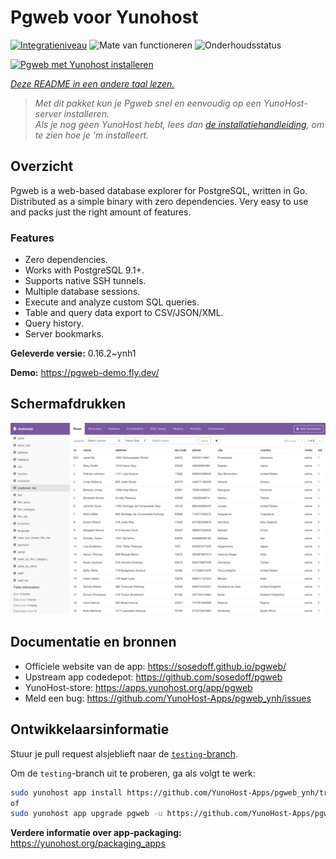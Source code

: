 <!--
NB: Deze README is automatisch gegenereerd door <https://github.com/YunoHost/apps/tree/master/tools/readme_generator>
Hij mag NIET handmatig aangepast worden.
-->

# Pgweb voor Yunohost

[![Integratieniveau](https://dash.yunohost.org/integration/pgweb.svg)](https://ci-apps.yunohost.org/ci/apps/pgweb/) ![Mate van functioneren](https://ci-apps.yunohost.org/ci/badges/pgweb.status.svg) ![Onderhoudsstatus](https://ci-apps.yunohost.org/ci/badges/pgweb.maintain.svg)

[![Pgweb met Yunohost installeren](https://install-app.yunohost.org/install-with-yunohost.svg)](https://install-app.yunohost.org/?app=pgweb)

*[Deze README in een andere taal lezen.](./ALL_README.md)*

> *Met dit pakket kun je Pgweb snel en eenvoudig op een YunoHost-server installeren.*  
> *Als je nog geen YunoHost hebt, lees dan [de installatiehandleiding](https://yunohost.org/install), om te zien hoe je 'm installeert.*

## Overzicht

Pgweb is a web-based database explorer for PostgreSQL, written in Go. Distributed as a simple binary with zero dependencies. Very easy to use and packs just the right amount of features.

### Features

- Zero dependencies.
- Works with PostgreSQL 9.1+.
- Supports native SSH tunnels.
- Multiple database sessions.
- Execute and analyze custom SQL queries.
- Table and query data export to CSV/JSON/XML.
- Query history.
- Server bookmarks.


**Geleverde versie:** 0.16.2~ynh1

**Demo:** <https://pgweb-demo.fly.dev/>

## Schermafdrukken

![Schermafdrukken van Pgweb](./doc/screenshots/screenshot.png)

## Documentatie en bronnen

- Officiele website van de app: <https://sosedoff.github.io/pgweb/>
- Upstream app codedepot: <https://github.com/sosedoff/pgweb>
- YunoHost-store: <https://apps.yunohost.org/app/pgweb>
- Meld een bug: <https://github.com/YunoHost-Apps/pgweb_ynh/issues>

## Ontwikkelaarsinformatie

Stuur je pull request alsjeblieft naar de [`testing`-branch](https://github.com/YunoHost-Apps/pgweb_ynh/tree/testing).

Om de `testing`-branch uit te proberen, ga als volgt te werk:

```bash
sudo yunohost app install https://github.com/YunoHost-Apps/pgweb_ynh/tree/testing --debug
of
sudo yunohost app upgrade pgweb -u https://github.com/YunoHost-Apps/pgweb_ynh/tree/testing --debug
```

**Verdere informatie over app-packaging:** <https://yunohost.org/packaging_apps>
